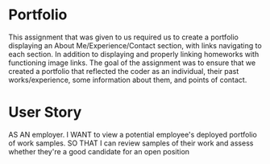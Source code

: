 # Portfolio
This assignment that was given to us required us to create a portfolio displaying an About Me/Experience/Contact section, with links navigating to each section. In addition to displaying and properly linking homeworks with functioning image links. The goal of the assignment was to ensure that we created a portfolio that reflected the coder as an individual, their past works/experience, some information about them, and points of contact.

# User Story
AS AN employer. I WANT to view a potential employee's deployed portfolio of work samples. SO THAT I can review samples of their work and assess whether they're a good candidate for an open position

